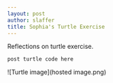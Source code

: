 ```yaml
---
layout: post
author: slaffer
title: Sophia's Turtle Exercise
---
```


Reflections on turtle exercise. 

```
post turtle code here
```

![Turtle image](hosted image.png)
